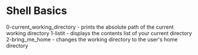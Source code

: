 # Shell Basics

0-current_working_directory - prints the absolute path of the current working directory
1-listit - displays the contents list of your current directory
2-bring_me_home - changes the working directory to the user's home directory

